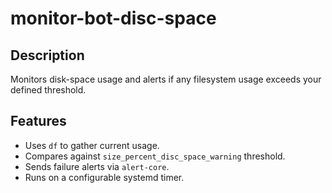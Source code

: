 # monitor-bot-disc-space

## Description
Monitors disk-space usage and alerts if any filesystem usage exceeds your defined threshold.

## Features
- Uses `df` to gather current usage.
- Compares against `size_percent_disc_space_warning` threshold.
- Sends failure alerts via `alert-core`.
- Runs on a configurable systemd timer.
